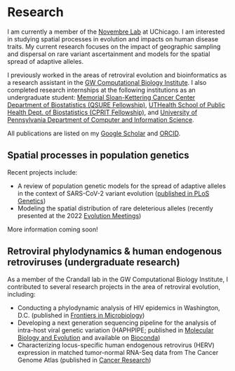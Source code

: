 # Research

I am currently a member of the [Novembre Lab](jnpopgen.org) at UChicago. I am interested in studying spatial processes in evolution and impacts on human disease traits. My current research focuses on the impact of geographic sampling and dispersal on rare variant ascertainment and models for the spatial spread of adaptive alleles. 

I previously worked in the areas of retroviral evolution and bioinformatics as a research assistant in the [GW Computational Biology Institute](https://cbi.gwu.edu/). I also completed research internships at the following institutions as an undergraduate student: [Memorial Sloan-Kettering Cancer Center Department of Biostatistics (QSURE Fellowship)](https://www.mskcc.org/departments/epidemiology-biostatistics/quantitative-sciences-summer-undergraduate-research-experience-qsure), [UTHealth School of Public Health Dept. of Biostatistics (CPRIT Fellowship)](https://sph.uth.edu/research/opportunities/cprit-undergraduate/), and [University of Pennsylvania Department of Computer and Information Science](https://www.cis.upenn.edu/).

All publications are listed on my [Google Scholar](https://scholar.google.com/citations?user=g0daNV8AAAAJ&hl=en) and [ORCID](https://orcid.org/0000-0002-1062-1228).

## Spatial processes in population genetics

Recent projects include:
* A review of population genetic models for the spread of adaptive alleles in the context of SARS-CoV-2 variant evolution ([published in PLoS Genetics](https://journals.plos.org/plosgenetics/article/comments?id=10.1371/journal.pgen.1010391))
* Modeling the spatial distribution of rare deleterious alleles (recently presented at the 2022 [Evolution Meetings](https://www.evolutionmeetings.org/))

More information coming soon!

## Retroviral phylodynamics & human endogenous retroviruses (undergraduate research)

As a member of the Crandall lab in the GW Computational Biology Institute, I contributed to several research projects in the area of retroviral evolution,  including: 
* Conducting a phylodynamic analysis of HIV epidemics in Washington, D.C. (published in [Frontiers in Microbiology](https://www.frontiersin.org/articles/10.3389/fmicb.2019.00369/full))
* Developing a next generation sequencing pipeline for the analysis of intra-host viral genetic variation (HAPHPIPE; published in [Molecular Biology and Evolution](https://academic.oup.com/mbe/article/38/4/1677/6050845) and available on [Bioconda](https://bioconda.github.io/recipes/haphpipe/README.html))
* Characterizing locus-specific human endogenous retrovirus (HERV) expression in matched tumor-normal RNA-Seq data from The Cancer Genome Atlas (published in [Cancer Research](https://aacrjournals.org/cancerres/article/81/13/3449/666868/Locus-Specific-Characterization-of-Human))

